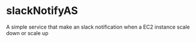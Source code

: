 # slackNotifyAS
A simple service that make an slack notification when a EC2 instance scale down or scale up

